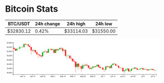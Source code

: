 # Bitcoin Stats

BTC/USDT|24h change|24h high|24h low|
|---|---|---|---|
|$32830.12|0.42%|$33114.03|$31550.00|

<img src="./chart.svg">
